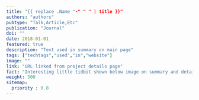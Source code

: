 ```yaml
---
title: "{{ replace .Name "-" " " | title }}"
authors: "authors"
pubtype: "Talk,Article,Etc"
publication: "Journal"
doi: ""
date: 2018-01-01
featured: true
description: "Text used in summary on main page"
tags: ["techtags","used","in","website"]
image: ""
link: "URL linked from project details page"
fact: "Interesting little tidbit shown below image on summary and detail page"
weight: 500
sitemap:
  priority : 0.8
---
```

